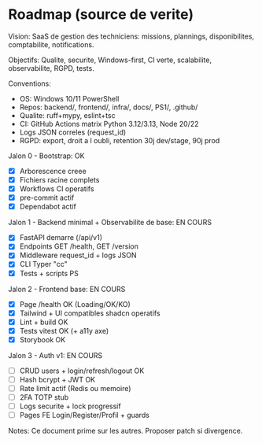 # Roadmap (source de verite)

Vision:
SaaS de gestion des techniciens: missions, plannings, disponibilites, comptabilite, notifications.

Objectifs:
Qualite, securite, Windows-first, CI verte, scalabilite, observabilite, RGPD, tests.

Conventions:
- OS: Windows 10/11 PowerShell
- Repos: backend/, frontend/, infra/, docs/, PS1/, .github/
- Qualite: ruff+mypy, eslint+tsc
- CI: GitHub Actions matrix Python 3.12/3.13, Node 20/22
- Logs JSON correles (request_id)
- RGPD: export, droit a l oubli, retention 30j dev/stage, 90j prod

Jalon 0 - Bootstrap: OK
- [x] Arborescence creee
- [x] Fichiers racine complets
- [x] Workflows CI operatifs
- [x] pre-commit actif
- [x] Dependabot actif

Jalon 1 - Backend minimal + Observabilite de base: EN COURS
- [x] FastAPI demarre (/api/v1)
- [x] Endpoints GET /health, GET /version
- [x] Middleware request_id + logs JSON
- [x] CLI Typer "cc"
- [x] Tests + scripts PS

Jalon 2 - Frontend base: EN COURS
- [x] Page /health OK (Loading/OK/KO)
- [x] Tailwind + UI compatibles shadcn operatifs
- [x] Lint + build OK
- [x] Tests vitest OK (+ a11y axe)
- [x] Storybook OK

Jalon 3 - Auth v1: EN COURS
- [ ] CRUD users + login/refresh/logout OK
- [ ] Hash bcrypt + JWT OK
- [ ] Rate limit actif (Redis ou memoire)
- [ ] 2FA TOTP stub
- [ ] Logs securite + lock progressif
- [ ] Pages FE Login/Register/Profil + guards

Notes:
Ce document prime sur les autres. Proposer patch si divergence.

